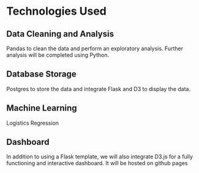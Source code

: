 # Technologies Used
## Data Cleaning and Analysis
Pandas to clean the data and perform an exploratory analysis. Further analysis will be completed using Python.

## Database Storage
Postgres to store the data and integrate Flask and D3 to display the data.

## Machine Learning
Logistics Regression

## Dashboard
In addition to using a Flask template, we will also integrate D3.js for a fully functioning and interactive dashboard. It will be hosted on github pages